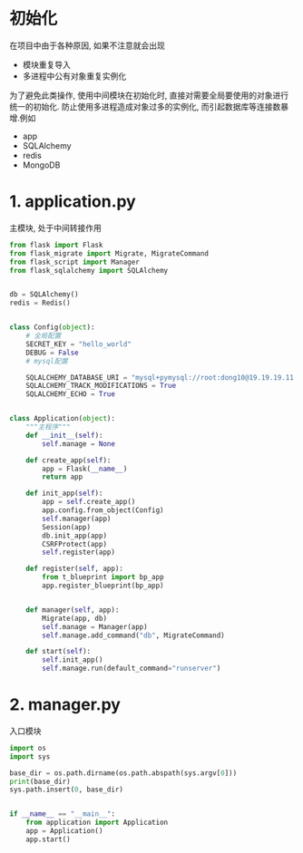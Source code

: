 # 初始化

在项目中由于各种原因, 如果不注意就会出现

* 模块重复导入
* 多进程中公有对象重复实例化

为了避免此类操作, 使用中间模块在初始化时, 直接对需要全局要使用的对象进行统一的初始化. 防止使用多进程造成对象过多的实例化, 而引起数据库等连接数暴增.例如

* app
* SQLAlchemy
* redis
* MongoDB

# 1. application.py

主模块, 处于中间转接作用

```python
from flask import Flask
from flask_migrate import Migrate, MigrateCommand
from flask_script import Manager
from flask_sqlalchemy import SQLAlchemy


db = SQLAlchemy()
redis = Redis()


class Config(object):
    # 全局配置
    SECRET_KEY = "hello_world"
    DEBUG = False
    # mysql配置

    SQLALCHEMY_DATABASE_URI = "mysql+pymysql://root:dong10@19.19.19.11:3306/db_test"
    SQLALCHEMY_TRACK_MODIFICATIONS = True
    SQLALCHEMY_ECHO = True


class Application(object):
    """主程序"""
    def __init__(self):
        self.manage = None

    def create_app(self):
        app = Flask(__name__)
        return app

    def init_app(self):
        app = self.create_app()
        app.config.from_object(Config)
        self.manager(app)
		Session(app)
        db.init_app(app)
		CSRFProtect(app)
        self.register(app)

    def register(self, app):
        from t_blueprint import bp_app
        app.register_blueprint(bp_app)


    def manager(self, app):
        Migrate(app, db)
        self.manage = Manager(app)
        self.manage.add_command("db", MigrateCommand)

    def start(self):
        self.init_app()
        self.manage.run(default_command="runserver")
```

# 2. manager.py

入口模块

```python
import os
import sys

base_dir = os.path.dirname(os.path.abspath(sys.argv[0]))
print(base_dir)
sys.path.insert(0, base_dir)


if __name__ == "__main__":
    from application import Application
    app = Application()
    app.start()

```



